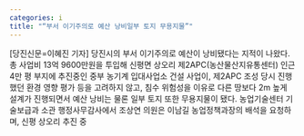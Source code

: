 ```yaml
---
categories: i
title: "“부서 이기주의로 예산 낭비일부 토지 무용지물”"
---
```

[당진신문=이혜진 기자] 당진시의 부서 이기주의로 예산이 낭비됐다는 지적이 나왔다. 총 사업비 13억 9600만원을 투입해 신평면 상오리 제2APC(농산물산지유통센터) 인근 4만 평 부지에 추진중인 중부 농기계 입대사업소 건설 사업이, 제2APC 조성 당시 진행했던 환경 영향 평가 등을 고려하지 않고, 침수 위험성을 이유로 다른 땅보다 2m 높게 설계가 진행되면서 예산 낭비는 물론 일부 토지 또한 무용지물이 됐다. 농업기술센터 기술보급과 소관 행정사무감사에서 조상연 의원은 이남길 농업정책과장의 배석을 요청하며, 신평 상오리 추진 중
